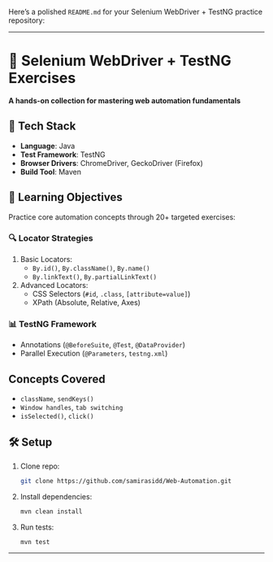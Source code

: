Here’s a polished `README.md` for your Selenium WebDriver + TestNG practice repository:

---

# 🚀 Selenium WebDriver + TestNG Exercises  
**A hands-on collection for mastering web automation fundamentals**  

## 🔧 Tech Stack  
- **Language**: Java  
- **Test Framework**: TestNG  
- **Browser Drivers**: ChromeDriver, GeckoDriver (Firefox)  
- **Build Tool**: Maven  

## 🎯 Learning Objectives  
Practice core automation concepts through 20+ targeted exercises:  

### 🔍 **Locator Strategies**  
1. Basic Locators:  
   - `By.id()`, `By.className()`, `By.name()`  
   - `By.linkText()`, `By.partialLinkText()`  
2. Advanced Locators:  
   - CSS Selectors (`#id`, `.class`, `[attribute=value]`)  
   - XPath (Absolute, Relative, Axes)  


### 📊 **TestNG Framework**  
- Annotations (`@BeforeSuite`, `@Test`, `@DataProvider`)  
- Parallel Execution (`@Parameters`, `testng.xml`)  

## Concepts Covered
 
- `className`, `sendKeys()`
- `Window handles`, `tab switching`
- `isSelected()`, `click()` 

## 🛠️ Setup  
1. Clone repo:  
   ```bash
   git clone https://github.com/samirasidd/Web-Automation.git
   ```
2. Install dependencies:  
   ```bash
   mvn clean install
   ```
3. Run tests:  
   ```bash
   mvn test
   ```

---
